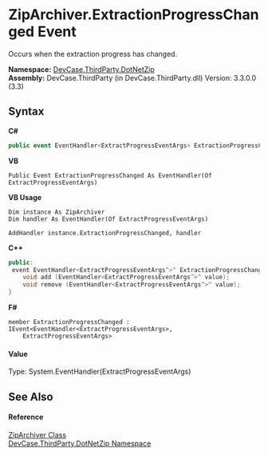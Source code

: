 # ZipArchiver.ExtractionProgressChanged Event
 

Occurs when the extraction progress has changed.

**Namespace:**&nbsp;<a href="N_DevCase_ThirdParty_DotNetZip">DevCase.ThirdParty.DotNetZip</a><br />**Assembly:**&nbsp;DevCase.ThirdParty (in DevCase.ThirdParty.dll) Version: 3.3.0.0 (3.3)

## Syntax

**C#**<br />
``` C#
public event EventHandler<ExtractProgressEventArgs> ExtractionProgressChanged
```

**VB**<br />
``` VB
Public Event ExtractionProgressChanged As EventHandler(Of ExtractProgressEventArgs)
```

**VB Usage**<br />
``` VB Usage
Dim instance As ZipArchiver
Dim handler As EventHandler(Of ExtractProgressEventArgs)

AddHandler instance.ExtractionProgressChanged, handler

```

**C++**<br />
``` C++
public:
 event EventHandler<ExtractProgressEventArgs^>^ ExtractionProgressChanged {
	void add (EventHandler<ExtractProgressEventArgs^>^ value);
	void remove (EventHandler<ExtractProgressEventArgs^>^ value);
}
```

**F#**<br />
``` F#
member ExtractionProgressChanged : IEvent<EventHandler<ExtractProgressEventArgs>,
    ExtractProgressEventArgs>

```


#### Value
Type: System.EventHandler(ExtractProgressEventArgs)

## See Also


#### Reference
<a href="T_DevCase_ThirdParty_DotNetZip_ZipArchiver">ZipArchiver Class</a><br /><a href="N_DevCase_ThirdParty_DotNetZip">DevCase.ThirdParty.DotNetZip Namespace</a><br />